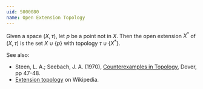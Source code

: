 ```yaml
---
uid: S000080
name: Open Extension Topology
---
```

Given a space $(X,\tau)$, let $p$ be a point not in $X$. Then the open extension $X^{*}$ of $(X, \tau)$ is the set $X \cup \{p\}$ with topology $\tau \cup \{X^*\}$.

See also:

* Steen, L. A.; Seebach, J. A. (1970), [Counterexamples in Topology](http://books.google.com/books/about/Counterexamples_in_Topology.html?id=DkEuGkOtSrUC), Dover, pp 47-48.
* [Extension topology](http://en.wikipedia.org/wiki/Open_extension_topology) on Wikipedia.

